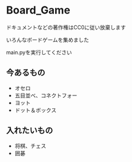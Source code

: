 # Board_Game
ドキュメントなどの著作権はCC0に従い放棄します

いろんなボードゲームを集めました

main.pyを実行してください

## 今あるもの
- オセロ
- 五目並べ、コネクトフォー
- ヨット
- ドット＆ボックス
## 入れたいもの
- 将棋、チェス
- 囲碁

